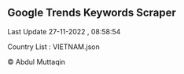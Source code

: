 

## Google Trends Keywords Scraper 
 
Last Update 27-11-2022 , 08:58:54

Country List :
VIETNAM.json



© Abdul Muttaqin 
